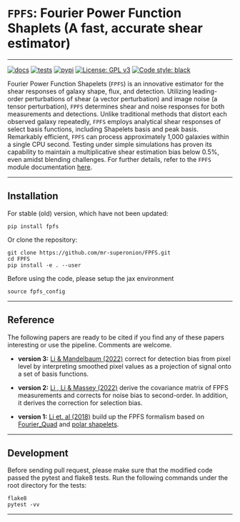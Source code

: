 # `FPFS`: Fourier Power Function Shaplets (A fast, accurate shear estimator)
----
[![docs](https://readthedocs.org/projects/fpfs/badge/?version=latest)](https://fpfs.readthedocs.io/en/latest/?badge=latest)
[![tests](https://github.com/mr-superonion/FPFS/actions/workflows/tests.yml/badge.svg?branch=master)](https://github.com/mr-superonion/FPFS/actions/workflows/tests.yml)
[![pypi](https://github.com/mr-superonion/FPFS/actions/workflows/pypi.yml/badge.svg)](https://pypi.org/project/fpfs/)
[![License: GPL v3](https://img.shields.io/badge/License-GPLv3-blue.svg)](https://www.gnu.org/licenses/gpl-3.0)
[![Code style: black](https://img.shields.io/badge/code%20style-black-000000.svg)](https://github.com/psf/black)


Fourier Power Function Shapelets (`FPFS`) is an innovative estimator for the
shear responses of galaxy shape, flux, and detection. Utilizing leading-order
perturbations of shear (a vector perturbation) and image noise (a tensor
perturbation), `FPFS` determines shear and noise responses for both
measurements and detections. Unlike traditional methods that distort each
observed galaxy repeatedly, `FPFS` employs analytical shear responses of select
basis functions, including Shapelets basis and peak basis. Remarkably
efficient, `FPFS` can process approximately 1,000 galaxies within a single CPU
second. Testing under simple simulations has proven its capability to maintain
a multiplicative shear estimation bias below 0.5%, even amidst blending
challenges. For further details, refer to the `FPFS` module documentation
[here](https://fpfs.readthedocs.io/en/latest/).

----

## Installation

For stable (old) version, which have not been updated:
```shell
pip install fpfs
```

Or clone the repository:
```shell
git clone https://github.com/mr-superonion/FPFS.git
cd FPFS
pip install -e . --user
```

Before using the code, please setup the jax environment
```shell
source fpfs_config
```
----

## Reference
The following papers are ready to be cited if you find any of these papers
interesting or use the pipeline. Comments are welcome.

+ **version 3:** [Li & Mandelbaum
  (2022)](https://ui.adsabs.harvard.edu/abs/2022arXiv220810522L/abstract)
  correct for detection bias from pixel level by interpreting smoothed pixel
  values as a projection of signal onto a set of basis functions.

+ **version 2:** [Li , Li & Massey
  (2022)](https://ui.adsabs.harvard.edu/abs/2021arXiv211001214L/abstract)
  derive the covariance matrix of FPFS measurements and corrects for noise bias
  to second-order. In addition, it derives the correction for selection bias.

+ **version 1:** [Li et. al
  (2018)](https://ui.adsabs.harvard.edu/abs/2018MNRAS.481.4445L/abstract)
  build up the FPFS formalism based on
  [Fourier_Quad](https://arxiv.org/abs/1312.5514) and [polar
  shapelets](https://arxiv.org/abs/astro-ph/0408445).
----

## Development

Before sending pull request, please make sure that the modified code passed the
pytest and flake8 tests. Run the following commands under the root directory
for the tests:

```shell
flake8
pytest -vv
```

----
